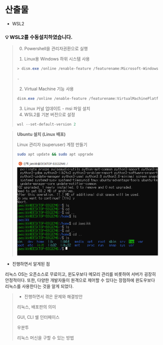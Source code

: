 # 산출물
- WSL2

### :bulb: WSL2를 수동설치하였습니다.

> 0. Powershell을 관리자권환으로 실행
>
> 1. Linux용 Windows 하위 시스템 사용
>
> ```powershell
> > dism.exe /online /enable-feature /featurename:Microsoft-Windows-Subsystem-Linux /all /norestar
> 
> - 
> ```
>
> 2. Virtual Machine 기능 사용
>
> ```powershell
> dism.exe /online /enable-feature /featurename:VirtualMachinePlatform /all /norestart
> ```
>
> 3. Linux 커널 업데이트 - msi 파일 설치
> 4. WSL2를 기본 버전으로 설정
>
> ```powershell
> wsl --set-default-version 2
> ```

> **Ubuntu 설치 (Linux 배포)**
>
> Linux 관리자 (superuser) 계정 만들기
>
> ```bash
> sudo apt update && sudo apt upgrade
> ```
>
> ![image-20210629153203424](README.assets/image-20210629153203424.png)

- 진행하면서 알게된 점

리눅스 OS는 오픈소스로 무료이고, 윈도우보다 메모리 관리를 비롯하여 서버가 굉장히 안정적이다.
또한, 다양한 개발자들이 원격으로 제어할 수 있다는 장점하에 윈도우보다 리눅스를 사용한다는 것을 알게 되었다.



> - 진행하면서 겪은 문제와 해결방안
>
> 
>
> 리눅스, 배포판의 의미
>
> GUI, CLI 쉘 인터페이스
>
> 우분투
>
> 리눅스 머신을 구할 수 있는 방법